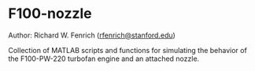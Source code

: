 # F100-nozzle
Author: Richard W. Fenrich (rfenrich@stanford.edu)

Collection of MATLAB scripts and functions for simulating the behavior 
of the F100-PW-220 turbofan engine and an attached nozzle.
